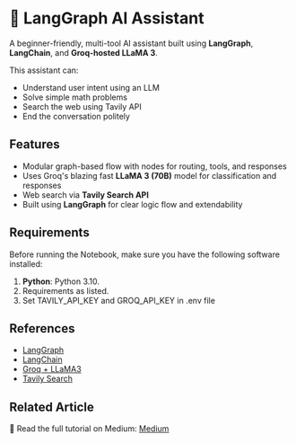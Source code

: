 # 🤖 LangGraph AI Assistant

A beginner-friendly, multi-tool AI assistant built using **LangGraph**, **LangChain**, and **Groq-hosted LLaMA 3**.

This assistant can:
- Understand user intent using an LLM
- Solve simple math problems
- Search the web using Tavily API
- End the conversation politely

## Features

- Modular graph-based flow with nodes for routing, tools, and responses
- Uses Groq's blazing fast **LLaMA 3 (70B)** model for classification and responses
- Web search via **Tavily Search API**
- Built using **LangGraph** for clear logic flow and extendability

## Requirements

Before running the Notebook, make sure you have the following software installed:

1. **Python**: Python 3.10.
2.  Requirements as listed.
3.  Set TAVILY_API_KEY and GROQ_API_KEY in .env file
   
## References

- [LangGraph](https://github.com/langchain-ai/langgraph)
- [LangChain](https://www.langchain.com/)
- [Groq + LLaMA3](https://groq.com/)
- [Tavily Search](https://docs.tavily.com/)

## Related Article
📖 Read the full tutorial on Medium: [Medium]()


